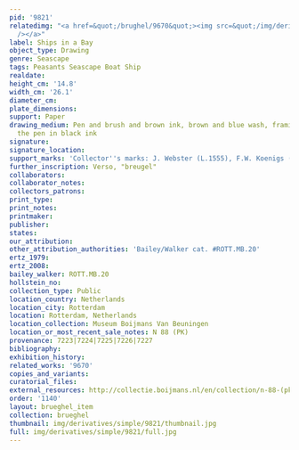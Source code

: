 ```yaml
---
pid: '9821'
relatedimg: "<a href=&quot;/brughel/9670&quot;><img src=&quot;/img/derivatives/simple/9670/thumbnail.jpg&quot;
  /></a>"
label: Ships in a Bay
object_type: Drawing
genre: Seascape
tags: Peasants Seascape Boat Ship
realdate: 
height_cm: '14.8'
width_cm: '26.1'
diameter_cm: 
plate_dimensions: 
support: Paper
drawing_medium: Pen and brush and brown ink, brown and blue wash, framing lines with
  the pen in black ink
signature: 
signature_location: 
support_marks: 'Collector''s marks: J. Webster (L.1555), F.W. Koenigs (L.1023a missing)'
further_inscription: Verso, "breugel"
collaborators: 
collaborator_notes: 
collectors_patrons: 
print_type: 
print_notes: 
printmaker: 
publisher: 
states: 
our_attribution: 
other_attribution_authorities: 'Bailey/Walker cat. #ROTT.MB.20'
ertz_1979: 
ertz_2008: 
bailey_walker: ROTT.MB.20
hollstein_no: 
collection_type: Public
location_country: Netherlands
location_city: Rotterdam
location: Rotterdam, Netherlands
location_collection: Museum Boijmans Van Beuningen
location_or_most_recent_sale_notes: N 88 (PK)
provenance: 7223|7224|7225|7226|7227
bibliography: 
exhibition_history: 
related_works: '9670'
copies_and_variants: 
curatorial_files: 
external_resources: http://collectie.boijmans.nl/en/collection/n-88-(pk)
order: '1140'
layout: brueghel_item
collection: brueghel
thumbnail: img/derivatives/simple/9821/thumbnail.jpg
full: img/derivatives/simple/9821/full.jpg
---
```


